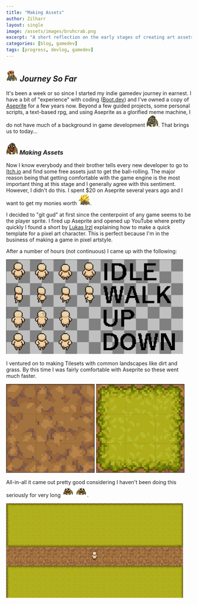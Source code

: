 ```yaml
---
title: "Making Assets"
author: Zilharr
layout: single
image: /assets/images/bruhcrab.png
excerpt: "A short reflection on the early stages of creating art assets for my game."
categories: [blog, gamedev]
tags: [progress, devlog, gamedev]
---
```


## <img src="/assets/images/king_crab.png" alt="king crab" width="32" height="32" /> *Journey So Far*

It's been a week or so since I started my indie gamedev journey in earnest. I have a bit of "experience" with
coding ([Boot.dev](https://www.boot.dev/)) and I've owned a copy of [Aseprite](https://www.aseprite.org/) for
a few years now. Beyond a few guided projects, some personal scripts, a text-based rpg, and using Aseprite
as a glorified meme machine, I do not have much of a background in game development <img src="/assets/images/bruhcrab.png" alt="bruh-crab" width="32" height="32" />. That brings us to today...

### <img src="/assets/images/kawaii_crab.png" alt="kawaii crab" width="32" height="32" /> *Making Assets*

Now I know everybody and their brother tells every new developer to go to [Itch.io](https://itch.io/) and find some
free assets just to get the ball-rolling. The major reason being that getting comfortable with the game engine
is the most important thing at this stage and I generally agree with this sentiment. However, I didn't do this.
I spent $20 on Aseprite several years ago and I want to get my monies worth <img src="/assets/images/super_bruh.png" alt="super_bruh" width="32" height="32" />.

I decided to "git gud" at first since the centerpoint of any game seems to be the player sprite. I fired up Aseprite
and opened up YouTube where pretty quickly I found a short by [Lukas Irzl](https://www.youtube.com/watch?v=aLPPSjmRQgc)
explaining how to make a quick template for a pixel art character. This is perfect because I'm in the business of making
a game in pixel artstyle.

After a number of hours (not continuous) I came up with the following:

<img src="/assets/images/2025_04_08_16_21_15_player.aseprite_Aseprite_v1.3.13.png" alt="player spritesheet with various defined directions" width="480" height="256" />

I ventured on to making Tilesets with common landscapes like dirt and grass. By this time I was fairly comfortable with Aseprite so these went much faster.

<img src="/assets/images/2025_04_08_16_38_30_dirt.png" alt="dirt spritesheet" width="240" height="240" />       <img src="/assets/images/2025_04_08_16_39_21_grass.png" alt="grass spritesheet" width="240" height="240" />

All-in-all it came out pretty good considering I haven't been doing this seriously for very long <img src="/assets/images/crab skurred.png" alt="crab skurred" width="32" height="32" />  <img src="/assets/images/crab skurred_r.png" alt="crab skurred right" width="32" height="32" />.

<img src="/assets/images/2025_04_08_16_45_11_in_game.png" alt="player spritesheet with various defined directions" width="480" height="256" />
